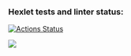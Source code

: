 ### Hexlet tests and linter status:
[![Actions Status](https://github.com/MercerMorning/python-project-49/workflows/hexlet-check/badge.svg)](https://github.com/MercerMorning/python-project-49/actions)

<a href="https://codeclimate.com/github/MercerMorning/python-project-49/maintainability"><img src="https://api.codeclimate.com/v1/badges/c133fc3bc281c6c00fd2/maintainability" /></a>
